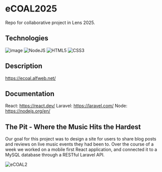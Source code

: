 # eCOAL2025
Repo for collaborative project in Lens 2025.

## Technologies
![image](https://img.shields.io/badge/React-20232A?style=for-the-badge&logo=react&logoColor=61DAFB)
![NodeJS](https://img.shields.io/badge/node.js-6DA55F?style=for-the-badge&logo=node.js&logoColor=white)
![HTML5](https://img.shields.io/badge/HTML5-E34F26?style=for-the-badge&logo=html5&logoColor=white)
![CSS3](https://img.shields.io/badge/CSS3-1572B6?style=for-the-badge&logo=css3&logoColor=white)

## Description
https://ecoal.alfweb.net/

## Documentation
React: https://react.dev/
Laravel: https://laravel.com/
Node: https://nodejs.org/en/

## The Pit - Where the Music Hits the Hardest
Our goal for this project was to design a site for users to share blog posts and reviews on live music events they had been to.
Over the course of a week we worked on a mobile first React application, and connected it to a MySQL database through a RESTful Laravel API.

![eCOAL2](https://github.com/user-attachments/assets/93410378-ceee-45ac-a053-edb68e45c3d3)


